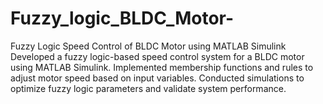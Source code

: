 # Fuzzy_logic_BLDC_Motor-
Fuzzy Logic Speed Control of BLDC Motor using MATLAB Simulink  Developed a fuzzy logic-based speed control system for a BLDC motor using MATLAB Simulink. Implemented membership functions and rules to adjust motor speed based on input variables. Conducted simulations to optimize fuzzy logic parameters and validate system performance.
